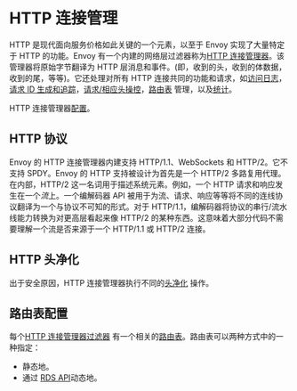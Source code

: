 # HTTP 连接管理

HTTP 是现代面向服务价格如此关键的一个元素，以至于 Envoy 实现了大量特定于 HTTP 的功能。Envoy 有一个内建的网络层过滤器称为[HTTP 连接管理器](../../configuration/http_conn_man/http_conn_man.md#config-http-conn-man)。该管理器将原始字节翻译为 HTTP 层消息和事件。(即，收到的头，收到的体数据，收到的尾，等等)。它还处理对所有 HTTP 连接共同的功能和请求，如[访问日志](access_logging.md#arch-overview-access-logs)，[请求 ID 生成和追踪](tracing.md#arch-overview-tracing)，[请求/相应头操控](../../configuration/http_conn_man/headers.md#config-http-conn-man-headers)，[路由表](http_routing.md#arch-overview-http-routing) 管理，以及[统计](../../configuration/http_conn_man/stats.md#config-http-conn-man-stats)。

HTTP 连接管理器[配置](../../configuration/http_conn_man/http_conn_man.md#config-http-conn-man)。

## HTTP 协议

Envoy 的 HTTP 连接管理器内建支持 HTTP/1.1、WebSockets 和 HTTP/2。它不支持 SPDY。Envoy 的 HTTP 支持被设计为首先是一个 HTTP/2 多路复用代理。在内部，HTTP/2 这一名词用于描述系统元素。例如，一个 HTTP 请求和响应发生在一个*流*上。一个编解码器 API 被用于为流、请求、响应等等将不同的连线协议翻译为一个与协议不可知的形式。对于 HTTP/1.1，编解码器将协议的串行/流水线能力转换为对更高层看起来像 HTTP/2 的某种东西。这意味着大部分代码不需要理解一个流是否来源于一个 HTTP/1.1 或 HTTP/2 连接。

## HTTP 头净化

出于安全原因，HTTP 连接管理器执行不同的[头净化](../../configuration/http_conn_man/header_sanitizing.md#config-http-conn-man-header-sanitizing) 操作。

## 路由表配置

每个[HTTP 连接管理器过滤器](../../configuration/http_conn_man/http_conn_man.md#config-http-conn-man) 有一个相关的[路由表](http_routing.md#arch-overview-http-routing)。路由表可以两种方式中的一种指定：

- 静态地。
- 通过 [RDS API](../../configuration/http_conn_man/rds.md#config-http-conn-man-rds)动态地。
